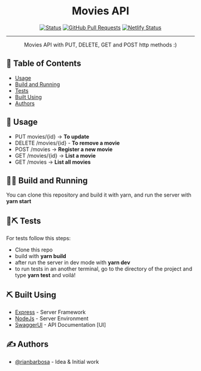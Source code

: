 <h1 align="center">Movies API</h1>

<div align="center">

  [![Status](https://img.shields.io/badge/status-active-success.svg)]() 
  [![GitHub Pull Requests](https://img.shields.io/github/issues-pr/kylelobo/The-Documentation-Compendium.svg)](https://github.com/kylelobo/The-Documentation-Compendium/pulls)
  [![Netlify Status](https://api.netlify.com/api/v1/badges/db1c981b-1ff6-4f31-a2b2-8d138abe5b86/deploy-status)](https://app.netlify.com/sites/moviesrestapi/deploys)

</div>

---

<p align="center"> Movies API with PUT, DELETE, GET and POST http methods :) 
    <br> 
</p>

## 📝 Table of Contents

- [Usage](#usage)
- [Build and Running](#BaR)
- [Tests](#tests)
- [Built Using](#built_using)
- [Authors](#authors)


## 🎈 Usage <a name="usage"></a>
- PUT movies/{id} → **To update**
- DELETE /movies/{id} - **To remove a movie**
- POST /movies → **Register a new movie**
- GET /movies/{id}  → **List a movie**
- GET /movies → **List all movies** 

## 🎈🎈 Build and Running<a name="BaR"></a>
You can clone this repository and build it with yarn, and run the server with **yarn start**

## 🎈⛏️ Tests <a name="tests"></a>
For tests follow this steps:
- Clone this repo
- build with **yarn build** 
- after run the server in dev mode with **yarn dev**
- to run tests in an another terminal, go to the directory of the project and type **yarn test** and voilá!

## ⛏️ Built Using <a name = "built_using"></a>
- [Express](https://expressjs.com/) - Server Framework
- [NodeJs](https://nodejs.org/en/) - Server Environment
- [SwaggerUI](https://swagger.io/) - API Documentation [UI]

## ✍️ Authors <a name = "authors"></a>
- [@rianbarbosa](https://github.com/riannbarbosa) - Idea & Initial work
